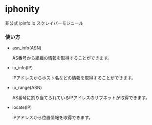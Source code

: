 # iphonity

非公式 ipinfo.io スクレイパーモジュール



### 使い方

- asn_info(ASN)
  
  AS番号から組織の情報を取得することができます。

- ip_info(IP)
  
  IPアドレスからホスト名などの情報を取得することができます。

- ip_range(ASN)
  
  AS番号に割り当てられているIPアドレスのサブネットが取得できます。

- locate(IP)
  
  IPアドレスから位置情報を取得できます。


